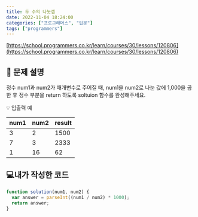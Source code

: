 ```yaml
---
title: 두 수의 나눗셈
date: 2022-11-04 18:24:00
categories: ["프로그래머스", "입문"]
tags: ["programmers"]
---
```


[https://school.programmers.co.kr/learn/courses/30/lessons/120806](https://school.programmers.co.kr/learn/courses/30/lessons/120806)

## 📔 문제 설명

정수 num1과 num2가 매개변수로 주어질 때, num1을 num2로 나눈 값에 1,000을 곱한 후 정수 부분을 return 하도록 soltuion 함수를 완성해주세요.

💡 입출력 예

| num1 | num2 | result |
| ---- | ---- | ------ |
| 3    | 2    | 1500   |
| 7    | 3    | 2333   |
| 1    | 16   | 62     |

## 💻내가 작성한 코드

```js
function solution(num1, num2) {
  var answer = parseInt((num1 / num2) * 1000);
  return answer;
}
```
